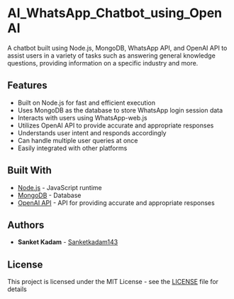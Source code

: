 # AI_WhatsApp_Chatbot_using_OpenAI

A chatbot built using Node.js, MongoDB, WhatsApp API, and OpenAI API to assist users in a variety of tasks such as answering general knowledge questions, providing information on a specific industry and more.

## Features

- Built on Node.js for fast and efficient execution
- Uses MongoDB as the database to store WhatsApp login session data
- Interacts with users using WhatsApp-web.js
- Utilizes OpenAI API to provide accurate and appropriate responses
- Understands user intent and responds accordingly
- Can handle multiple user queries at once
- Easily integrated with other platforms


## Built With

- [Node.js](https://nodejs.org/) - JavaScript runtime
- [MongoDB](https://www.mongodb.com/) - Database
- [OpenAI API](https://openai.com/) - API for providing accurate and appropriate responses

## Authors

- **Sanket Kadam** - [Sanketkadam143](https://github.com/Sanketkadam143)

## License

This project is licensed under the MIT License - see the [LICENSE](LICENSE) file for details




